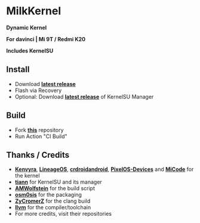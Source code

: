 # MilkKernel

**Dynamic Kernel**

**For davinci | Mi 9T / Redmi K20**

**Includes KernelSU**

## Install

- Download **[latest release](https://github.com/SchweGELBin/action_kernel_milk_davinci/releases/latest/download/MilkKernel.zip)**
- Flash via Recovery
- Optional: Download **[latest release](https://github.com/SchweGELBin/action_kernel_milk_davinci/releases/latest/download/Manager.apk)** of KernelSU Manager

## Build

- Fork **[this](https://github.com/SchweGELBin/action_kernel_milk_davinci/)** repository
- Run Action "CI Build"

## Thanks / Credits
- **[Kenvyra](https://github.com/Kenvyra/android_kernel_xiaomi_sm6150/)**, **[LineageOS](https://github.com/LineageOS/android_kernel_xiaomi_sm6150/)**, **[crdroidandroid](https://github.com/crdroidandroid/android_kernel_xiaomi_sm6150/)**, **[PixelOS-Devices](https://github.com/PixelOS-Devices/kernel_xiaomi_sm6150/)** and **[MiCode](https://github.com/MiCode/Xiaomi_Kernel_OpenSource/tree/davinci-p-oss)** for the kernel
- **[tiann](https://github.com/tiann/KernelSU/)** for KernelSU and its manager
- **[AMWolfstein](https://github.com/AMWolfstein/action_kernelsu/)** for the build script
- **[osm0sis](https://github.com/osm0sis/AnyKernel3/)** for the packaging
- **[ZyCromerZ](https://github.com/ZyCromerZ/Clang/)** for the clang build
- **[llvm](https://github.com/llvm/llvm-project/)** for the compiler/toolchain
- For more credits, visit their repositories
